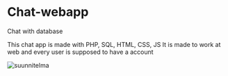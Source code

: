 # Chat-webapp
Chat with database

This chat app is made with PHP, SQL, HTML, CSS, JS
It is made to work at web and every user is supposed to have a account


![suunnitelma](https://user-images.githubusercontent.com/88773094/191231725-3e47a4f5-267c-4d77-ace1-16eeb0b5935b.png)
